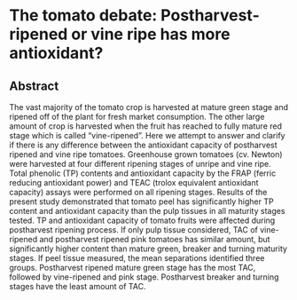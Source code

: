 # The tomato debate: Postharvest-ripened or vine ripe has more antioxidant?

## Abstract

The vast majority of the tomato crop is harvested at mature green stage and ripened off of the plant for fresh market consumption. The other large amount of crop is harvested when the fruit has reached to fully mature red stage which is called “vine-ripened”. Here we attempt to answer and clarify if there is any difference between the antioxidant capacity of postharvest ripened and vine ripe tomatoes. Greenhouse grown tomatoes (cv. Newton) were harvested at four different ripening stages of unripe and vine ripe. Total phenolic (TP) contents and antioxidant capacity by the FRAP (ferric reducing antioxidant power) and TEAC (trolox equivalent antioxidant capacity) assays were performed on all ripening stages. Results of the present study demonstrated that tomato peel has significantly higher TP content and antioxidant capacity than the pulp tissues in all maturity stages tested. TP and antioxidant capacity of tomato fruits were affected during postharvest ripening process. If only pulp tissue considered, TAC of vine-ripened and postharvest ripened pink tomatoes has similar amount, but significantly higher content than mature green, breaker and turning maturity stages. If peel tissue measured, the mean separations identified three groups. Postharvest ripened mature green stage has the most TAC, followed by vine-ripened and pink stage. Postharvest breaker and turning stages have the least amount of TAC.
